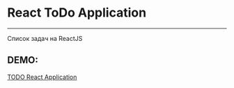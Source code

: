# React ToDo Application
-----
Список задач на ReactJS

## DEMO:
[TODO React Application](https://ma1ex.github.io/TODO-React-App/)